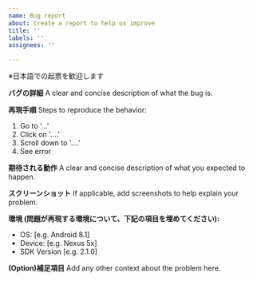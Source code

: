 ```yaml
---
name: Bug report
about: Create a report to help us improve
title: ''
labels: ''
assignees: ''

---
```


※日本語での起票を歓迎します

**バグの詳細**
A clear and concise description of what the bug is.

**再現手順**
Steps to reproduce the behavior:
1. Go to '...'
2. Click on '....'
3. Scroll down to '....'
4. See error

**期待される動作**
A clear and concise description of what you expected to happen.

**スクリーンショット**
If applicable, add screenshots to help explain your problem.

**環境 (問題が再現する環境について、下記の項目を埋めてください):**
 - OS: [e.g. Android 8.1]
 - Device: [e.g. Nexus 5x]
 - SDK Version [e.g. 2.1.0]

**(Option)補足項目**
Add any other context about the problem here.
